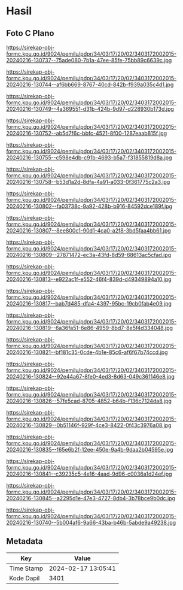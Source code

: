 # Hasil

## Foto C Plano

https://sirekap-obj-formc.kpu.go.id/9024/pemilu/pdpr/34/03/17/20/02/3403172002015-20240216-130737--75ade080-7b1a-47ee-85fe-75bb89c6639c.jpg

https://sirekap-obj-formc.kpu.go.id/9024/pemilu/pdpr/34/03/17/20/02/3403172002015-20240216-130744--af6bb669-8767-40cd-842b-f939a035c4d1.jpg

https://sirekap-obj-formc.kpu.go.id/9024/pemilu/pdpr/34/03/17/20/02/3403172002015-20240216-130749--4a369551-d31b-424b-9d97-d228930b173d.jpg

https://sirekap-obj-formc.kpu.go.id/9024/pemilu/pdpr/34/03/17/20/02/3403172002015-20240216-130752--ab5d7f6c-bbfc-4521-8f00-1287eaab815f.jpg

https://sirekap-obj-formc.kpu.go.id/9024/pemilu/pdpr/34/03/17/20/02/3403172002015-20240216-130755--c598e4db-c91b-4693-b5a7-f31855819d8a.jpg

https://sirekap-obj-formc.kpu.go.id/9024/pemilu/pdpr/34/03/17/20/02/3403172002015-20240216-130758--b53d1a2d-8dfa-4a91-a033-0f361775c2a3.jpg

https://sirekap-obj-formc.kpu.go.id/9024/pemilu/pdpr/34/03/17/20/02/3403172002015-20240216-130802--fa03738c-9a92-428b-b916-84592dce189f.jpg

https://sirekap-obj-formc.kpu.go.id/9024/pemilu/pdpr/34/03/17/20/02/3403172002015-20240216-130807--8ee800c1-90d1-4ca0-a2f8-3bd5faa4bb61.jpg

https://sirekap-obj-formc.kpu.go.id/9024/pemilu/pdpr/34/03/17/20/02/3403172002015-20240216-130809--27871472-ec3a-43fd-8d59-68613ac5cfad.jpg

https://sirekap-obj-formc.kpu.go.id/9024/pemilu/pdpr/34/03/17/20/02/3403172002015-20240216-130813--e922ac1f-e552-46f4-839d-d49349894a10.jpg

https://sirekap-obj-formc.kpu.go.id/9024/pemilu/pdpr/34/03/17/20/02/3403172002015-20240216-130817--bab7d485-dfa4-4397-95bc-19cb0fab4e09.jpg

https://sirekap-obj-formc.kpu.go.id/9024/pemilu/pdpr/34/03/17/20/02/3403172002015-20240216-130819--6a36fa51-6e86-4959-8bd7-8e5f4d334048.jpg

https://sirekap-obj-formc.kpu.go.id/9024/pemilu/pdpr/34/03/17/20/02/3403172002015-20240216-130821--bf181c35-0cde-4b1e-85c6-af6f67b74ccd.jpg

https://sirekap-obj-formc.kpu.go.id/9024/pemilu/pdpr/34/03/17/20/02/3403172002015-20240216-130824--92e44a67-8fe0-4ed3-8d63-049c361146e8.jpg

https://sirekap-obj-formc.kpu.go.id/9024/pemilu/pdpr/34/03/17/20/02/3403172002015-20240216-130826--57fe5cad-8705-4852-b64b-f136c7124da8.jpg

https://sirekap-obj-formc.kpu.go.id/9024/pemilu/pdpr/34/03/17/20/02/3403172002015-20240216-130829--0b51146f-929f-4ce3-8422-0f43c3976a08.jpg

https://sirekap-obj-formc.kpu.go.id/9024/pemilu/pdpr/34/03/17/20/02/3403172002015-20240216-130835--f65e6b2f-12ee-450e-9a4b-9daa2b04595e.jpg

https://sirekap-obj-formc.kpu.go.id/9024/pemilu/pdpr/34/03/17/20/02/3403172002015-20240216-130841--c39235c5-4e16-4aad-9d96-c0036a1d24ef.jpg

https://sirekap-obj-formc.kpu.go.id/9024/pemilu/pdpr/34/03/17/20/02/3403172002015-20240216-130845--a2295d1e-47e3-4727-8db4-3b78bce9b0dc.jpg

https://sirekap-obj-formc.kpu.go.id/9024/pemilu/pdpr/34/03/17/20/02/3403172002015-20240216-130740--5b004af6-9a66-43ba-b46b-5abde9a49238.jpg


## Metadata

| Key        | Value               |
| ---------- | ------------------- |
| Time Stamp | 2024-02-17 13:05:41 |
| Kode Dapil | 3401                |



